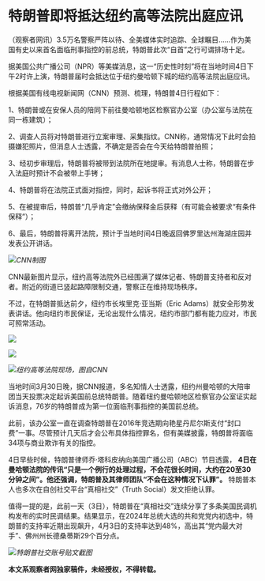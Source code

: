 # 特朗普即将抵达纽约高等法院出庭应讯

（观察者网讯）3.5万名警察严阵以待、全美媒体实时追踪、全球瞩目……作为美国有史以来首名面临刑事指控的前总统，特朗普此次“自首”之行可谓排场十足。

据美国公共广播公司（NPR）等美媒消息，这一“历史性时刻”将在当地时间4日下午2时许上演，特朗普届时会抵达位于纽约曼哈顿下城的纽约高等法院出庭应讯。

根据美国有线电视新闻网（CNN）预测、梳理，特朗普4日行程如下：

1、特朗普或在安保人员的陪同下前往曼哈顿地区检察官办公室（办公室与法院在同一栋建筑）；

2、调查人员将对特朗普进行立案审理、采集指纹。CNN称，通常情况下此时会拍摄嫌犯照片，但消息人士透露，不确定是否会在今天给特朗普拍照；

3、经初步审理后，特朗普将被带到法院所在地提审。有消息人士称，特朗普在步入法庭时预计不会被带上手铐；

4、特朗普将在法院正式面对指控，同时，起诉书将正式对外公开；

5、在被提审后，特朗普“几乎肯定”会缴纳保释金后获释（有可能会被要求“有条件保释”）；

6、最后，特朗普将离开法院，预计于当地时间4日晚返回佛罗里达州海湖庄园并发表公开讲话。

![](https://inews.gtimg.com/newsapp_bt/0/15771109237/1000)_CNN制图_

CNN最新图片显示，纽约高等法院外已经围满了媒体记者、特朗普支持者和反对者。附近的街道已竖起路障限制交通，警察正在维持现场秩序。

不过，在特朗普抵达前夕，纽约市长埃里克·亚当斯（Eric
Adams）就安全形势发表讲话。他向纽约市民保证，无论出现什么情况，纽约市部门都有能力应对，市民可照常活动。

![](https://inews.gtimg.com/newsapp_bt/0/15771109246/1000)

![](https://inews.gtimg.com/newsapp_bt/0/15771109248/1000)

![](https://inews.gtimg.com/newsapp_bt/0/15771109251/1000)_纽约高等法院现场，图自CNN_

当地时间3月30日晚，据CNN报道，多名知情人士透露，纽约州曼哈顿的大陪审团当天投票决定起诉美国前总统特朗普。随着纽约曼哈顿地区检察官办公室证实起诉消息，76岁的特朗普成为第一位面临刑事指控的美国前总统。

此前，该办公室一直在调查特朗普在2016年竞选期向艳星丹尼尔斯支付“封口费”一事。尽管预计几天后才会公布具体指控罪名，但有美媒披露，特朗普将面临34项与商业欺诈有关的指控。

4日早些时候，特朗普律师乔·塔科皮纳向美国广播公司（ABC）节目透露，
**4日在曼哈顿法院的传讯“只是一个例行的处理过程，不会花很长时间，大约在20至30分钟之间”。他还强调，特朗普及其律师团队“不会在这种情况下认罪”。**
特朗普本人也多次在自创社交平台“真相社交”（Truth Social）发文拒绝认罪。

值得一提的是，此前一天（3日），特朗普在“真相社交”连续分享了多条美国民调机构发布的实时民调结果。结果显示，在2024年总统大选的共和党党内初选中，特朗普的支持率近期出现飙升，4月3日的支持率达到48%，高出其“党内最大对手”、佛州州长德桑蒂斯29个百分点。

![](https://inews.gtimg.com/newsapp_bt/0/15771109253/1000)_特朗普社交账号贴文截图_

**本文系观察者网独家稿件，未经授权，不得转载。**

